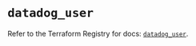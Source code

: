 # `datadog_user`

Refer to the Terraform Registry for docs: [`datadog_user`](https://registry.terraform.io/providers/datadog/datadog/3.61.0/docs/resources/user).
